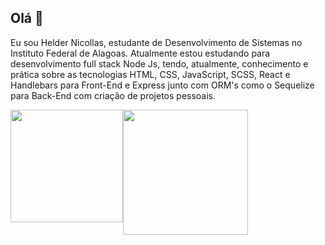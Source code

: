 ## Olá 👋

Eu sou Helder Nicollas, estudante de Desenvolvimento de Sistemas no Instituto Federal de Alagoas. Atualmente estou estudando para desenvolvimento full stack Node Js, tendo, atualmente, conhecimento e prática sobre as tecnologias HTML, CSS, JavaScript, SCSS, React e Handlebars para Front-End e Express junto com ORM's como o Sequelize para Back-End com criação de projetos pessoais.



<div style="display:flex;">
  <img height="180em" src="https://github-readme-stats.vercel.app/api?username=Helder-programer&show_icons=true&theme=dracula"/>
  <img height="200em" src="https://github-readme-stats.vercel.app/api/top-langs/?username=Helder-programer&layout=compact&theme=dracula"/>  
</div>
